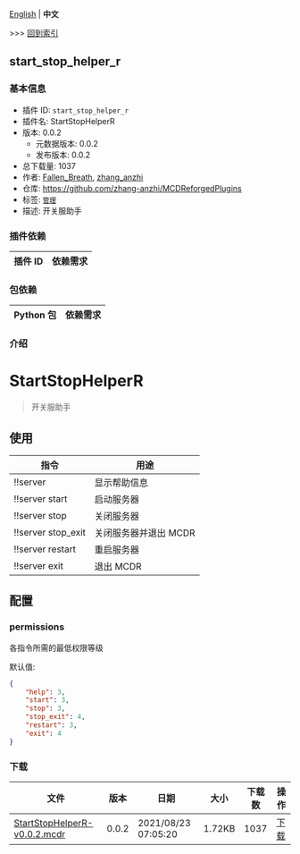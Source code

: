 [English](readme.md) | **中文**

\>\>\> [回到索引](/readme-zh_cn.md)

## start_stop_helper_r

### 基本信息

- 插件 ID: `start_stop_helper_r`
- 插件名: StartStopHelperR
- 版本: 0.0.2
  - 元数据版本: 0.0.2
  - 发布版本: 0.0.2
- 总下载量: 1037
- 作者: [Fallen_Breath](https://github.com/Fallen-Breath), [zhang_anzhi](https://github.com/zhang-anzhi)
- 仓库: https://github.com/zhang-anzhi/MCDReforgedPlugins
- 标签: [`管理`](/labels/management/readme-zh_cn.md)
- 描述: 开关服助手

### 插件依赖

| 插件 ID | 依赖需求 |
| --- | --- |

### 包依赖

| Python 包 | 依赖需求 |
| --- | --- |

### 介绍

# StartStopHelperR

> 开关服助手

## 使用

| 指令 | 用途 |
| - | - |
| !!server | 显示帮助信息 |
| !!server start | 启动服务器 |
| !!server stop | 关闭服务器 |
| !!server stop_exit | 关闭服务器并退出 MCDR |
| !!server restart | 重启服务器 |
| !!server exit | 退出 MCDR |

## 配置

### permissions

各指令所需的最低权限等级

默认值:

```json
{
    "help": 3,
    "start": 3,
    "stop": 3,
    "stop_exit": 4,
    "restart": 3,
    "exit": 4
}
```

### 下载

| 文件 | 版本 | 日期 | 大小 | 下载数 | 操作 |
| --- | --- | --- | --- | --- | --- |
| [StartStopHelperR-v0.0.2.mcdr](https://github.com/zhang-anzhi/MCDReforgedPlugins/releases/tag/start_stop_helper_r-v0.0.2) | 0.0.2 | 2021/08/23 07:05:20 | 1.72KB | 1037 | [下载](https://github.com/zhang-anzhi/MCDReforgedPlugins/releases/download/start_stop_helper_r-v0.0.2/StartStopHelperR-v0.0.2.mcdr) |

